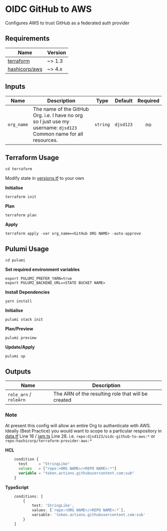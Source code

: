 # OIDC GitHub to AWS

Configures AWS to trust GitHub as a federated auth provider

[terraform]: https://www.terraform.io/downloads
[hashicorp/aws]: https://registry.terraform.io/providers/hashicorp/aws

## Requirements

| Name            | Version |
|-----------------|---------|
| [terraform]     | ~> 1.3  |
| [hashicorp/aws] | ~> 4.x  |


## Inputs

| Name       | Description                                                                                                        | Type     | Default   | Required |
|------------|--------------------------------------------------------------------------------------------------------------------|----------|-----------|:--------:|
| `org_name` | The name of the GitHub Org. i.e. I have no org so I just use my username: `djsd123` Common name for all resources. | `string` | `djsd123` |    no    |


## Terraform Usage

```shell
cd terraform
```

Modify state in [versions.tf](terraform/versions.tf) to your own

**Initialise**

```shell
terraform init
```

**Plan**

```shell
terraform plan
```

**Apply**

```shell
terraform apply -var org_name=<GitHub ORG NAME> -auto-approve
```


## Pulumi Usage

```shell
cd pulumi
```

**Set required environment variables**

```shell
export PULUMI_PREFER_YARN=true
export PULUMI_BACKEND_URL=<STATE BUCKET NAME>
```

**Install Dependencies**

```shell
yarn install
```

**Initialise**

```shell
pulumi stack init
```

**Plan/Preview**

```shell
pulumi preview
```

**Update/Apply**

```shell
pulumi up
```

## Outputs

| Name               | Description                                        |
|--------------------|----------------------------------------------------|
| `role_arn` / `roleArn` | The ARN of the resulting role that will be created |


### Note

At present this config will allow an entire Org to authenticate with AWS.  Ideally (Best Practice) you would want to scope to a particular 
respository in [data.tf](terraform/data.tf) Line 16 / [iam.ts](pulumi/iam.ts) Line 28.  i.e. `repo:djsd123/oidc-github-to-aws:*` or `repo:hashicorp/terraform-provider-aws:*`


**HCL**

```terraform
    condition {
      test     = "StringLike"
      values   = ["repo:<ORG NAME>/<REPO NAME>:*"]
      variable = "token.actions.githubusercontent.com:sub"
    }
```


**TypeScript**

```typescript
    conditions: [
        {
            test: 'StringLike',
            values: [`repo:<ORG NAME>/<REPO NAME>:*`],
            variable: 'token.actions.githubusercontent.com:sub'
        }
    ]
```
